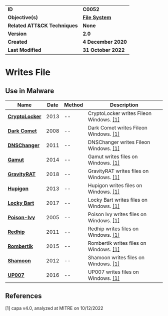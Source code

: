 <table>
<tr>
<td><b>ID</b></td>
<td><b>C0052</b></td>
</tr>
<tr>
<td><b>Objective(s)</b></td>
<td><b><a href="../file-system">File System</a></b></td>
</tr>
<tr>
<td><b>Related ATT&CK Techniques</b></td>
<td><b>None</b></td>
</tr>
<tr>
<td><b>Version</b></td>
<td><b>2.0</b></td>
</tr>
<tr>
<td><b>Created</b></td>
<td><b>4 December 2020</b></td>
</tr>
<tr>
<td><b>Last Modified</b></td>
<td><b>31 October 2022</b></td>
</tr>
</table>


# Writes File


## Use in Malware

|Name|Date|Method|Description|
|---|---|---|---|
|[**CryptoLocker**](../xample-malware/cryptolocker.md)|2013|--|CryptoLocker writes Fileon Windows. [[1]](#1)|
|[**Dark Comet**](../xample-malware/dark-comet.md)|2008|--|Dark Comet writes Fileon Windows. [[1]](#1)|
|[**DNSChanger**](../xample-malware/dnschanger.md)|2011|--|DNSChanger writes Fileon Windows. [[1]](#1)|
|[**Gamut**](../xample-malware/gamut.md)|2014|--|Gamut writes files on Windows. [[1]](#1)|
|[**GravityRAT**](../xample-malware/gravity-rat.md)|2018|--|GravityRAT writes files on Windows. [[1]](#1)|
|[**Hupigon**](../xample-malware/hupigon.md)|2013|--|Hupigon writes files on Windows. [[1]](#1)|
|[**Locky Bart**](../xample-malware/locky-bart.md)|2017|--|Locky Bart writes files on Windows. [[1]](#1)|
|[**Poison-Ivy**](../xample-malware/poison-ivy.md)|2005|--|Poison Ivy writes files on Windows. [[1]](#1)|
|[**Redhip**](../xample-malware/rebhip.md)|2011|--|Redhip writes files on Windows. [[1]](#1)|
|[**Rombertik**](../xample-malware/rombertik.md)|2015|--|Rombertik writes files on Windows. [[1]](#1)|
|[**Shamoon**](../xample-malware/shamoon.md)|2012|--|Shamoon writes files on Windows. [[1]](#1)|
|[**UP007**](../xample-malware/up007.md)|2016|--|UP007 writes files on Windows. [[1]](#1)|

## References

<a name="1">[1]</a> capa v4.0, analyzed at MITRE on 10/12/2022

